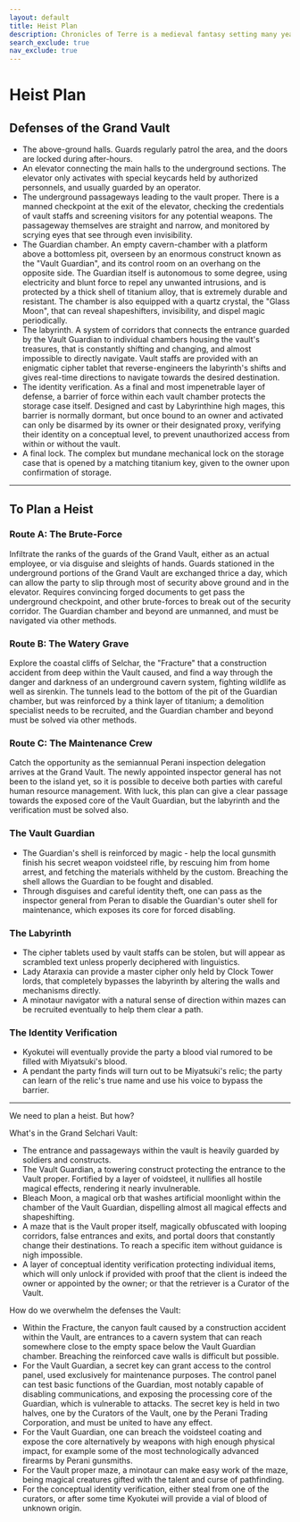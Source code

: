 ```yaml
---
layout: default
title: Heist Plan
description: Chronicles of Terre is a medieval fantasy setting many years in the writing.
search_exclude: true
nav_exclude: true
---
```


# Heist Plan

## Defenses of the Grand Vault

- The above-ground halls. Guards regularly patrol the area, and the doors are locked during after-hours.
- An elevator connecting the main halls to the underground sections. The elevator only activates with special keycards held by authorized personnels, and usually guarded by an operator.
- The underground passageways leading to the vault proper. There is a manned checkpoint at the exit of the elevator, checking the credentials of vault staffs and screening visitors for any potential weapons. The passageway themselves are straight and narrow, and monitored by scrying eyes that see through even invisibility.
- The Guardian chamber. An empty cavern-chamber with a platform above a bottomless pit, overseen by an enormous construct known as the "Vault Guardian", and its control room on an overhang on the opposite side. The Guardian itself is autonomous to some degree, using electricity and blunt force to repel any unwanted intrusions, and is protected by a thick shell of titanium alloy, that is extremely durable and resistant. The chamber is also equipped with a quartz crystal, the "Glass Moon", that can reveal shapeshifters, invisibility, and dispel magic periodically.
- The labyrinth. A system of corridors that connects the entrance guarded by the Vault Guardian to individual chambers housing the vault's treasures, that is constantly shifting and changing, and almost impossible to directly navigate. Vault staffs are provided with an enigmatic cipher tablet that reverse-engineers the labyrinth's shifts and gives real-time directions to navigate towards the desired destination.
- The identity verification. As a final and most impenetrable layer of defense, a barrier of force within each vault chamber protects the storage case itself. Designed and cast by Labyrinthine high mages, this barrier is normally dormant, but once bound to an owner and activated can only be disarmed by its owner or their designated proxy, verifying their identity on a conceptual level, to prevent unauthorized access from within or without the vault.
- A final lock. The complex but mundane mechanical lock on the storage case that is opened by a matching titanium key, given to the owner upon confirmation of storage.

---
## To Plan a Heist

### Route A: The Brute-Force
Infiltrate the ranks of the guards of the Grand Vault, either as an actual employee, or via disguise and sleights of hands. Guards stationed in the underground portions of the Grand Vault are exchanged thrice a day, which can allow the party to slip through most of security above ground and in the elevator. Requires convincing forged documents to get pass the underground checkpoint, and other brute-forces to break out of the security corridor. The Guardian chamber and beyond are unmanned, and must be navigated via other methods.

### Route B: The Watery Grave
Explore the coastal cliffs of Selchar, the "Fracture" that a construction accident from deep within the Vault caused, and find a way through the danger and darkness of an underground cavern system, fighting wildlife as well as sirenkin. The tunnels lead to the bottom of the pit of the Guardian chamber, but was reinforced by a think layer of titanium; a demolition specialist needs to be recruited, and the Guardian chamber and beyond must be solved via other methods.

### Route C: The Maintenance Crew
Catch the opportunity as the semiannual Perani inspection delegation arrives at the Grand Vault. The newly appointed inspector general has not been to the island yet, so it is possible to deceive both parties with careful human resource management. With luck, this plan can give a clear passage towards the exposed core of the Vault Guardian, but the labyrinth and the verification must be solved also.

### The Vault Guardian
- The Guardian's shell is reinforced by magic - help the local gunsmith finish his secret weapon voidsteel rifle, by rescuing him from home arrest, and fetching the materials withheld by the custom. Breaching the shell allows the Guardian to be fought and disabled.
- Through disguises and careful identity theft, one can pass as the inspector general from Peran to disable the Guardian's outer shell for maintenance, which exposes its core for forced disabling.

### The Labyrinth
- The cipher tablets used by vault staffs can be stolen, but will appear as scrambled text unless properly deciphered with linguistics.
- Lady Ataraxia can provide a master cipher only held by Clock Tower lords, that completely bypasses the labyrinth by altering the walls and mechanisms directly.
- A minotaur navigator with a natural sense of direction within mazes can be recruited eventually to help them clear a path.

### The Identity Verification
- Kyokutei will eventually provide the party a blood vial rumored to be filled with Miyatsuki's blood.
- A pendant the party finds will turn out to be Miyatsuki's relic; the party can learn of the relic's true name and use his voice to bypass the barrier.

---

We need to plan a heist. But how?

What's in the Grand Selchari Vault:
- The entrance and passageways within the vault is heavily guarded by soldiers and constructs.
- The Vault Guardian, a towering construct protecting the entrance to the Vault proper. Fortified by a layer of voidsteel, it nullifies all hostile magical effects, rendering it nearly invulnerable.
- Bleach Moon, a magical orb that washes artificial moonlight within the chamber of the Vault Guardian, dispelling almost all magical effects and shapeshifting. 
- A maze that is the Vault proper itself, magically obfuscated with looping corridors, false entrances and exits, and portal doors that constantly change their destinations. To reach a specific item without guidance is nigh impossible.
- A layer of conceptual identity verification protecting individual items, which will only unlock if provided with proof that the client is indeed the owner or appointed by the owner; or that the retriever is a Curator of the Vault.



How do we overwhelm the defenses the Vault:
- Within the Fracture, the canyon fault caused by a construction accident within the Vault, are entrances to a cavern system that can reach somewhere close to the empty space below the Vault Guardian chamber. Breaching the reinforced cave walls is difficult but possible.
- For the Vault Guardian, a secret key can grant access to the control panel, used exclusively for maintenance purposes. The control panel can test basic functions of the Guardian, most notably capable of disabling communications, and exposing the processing core of the Guardian, which is vulnerable to attacks. The secret key is held in two halves, one by the Curators of the Vault, one by the Perani Trading Corporation, and must be united to have any effect.
- For the Vault Guardian, one can breach the voidsteel coating and expose the core alternatively by weapons with high enough physical impact, for example some of the most technologically advanced firearms by Perani gunsmiths. 
- For the Vault proper maze, a minotaur can make easy work of the maze, being magical creatures gifted with the talent and curse of pathfinding.
- For the conceptual identity verification, either steal from one of the curators, or after some time Kyokutei will provide a vial of blood of unknown origin.
